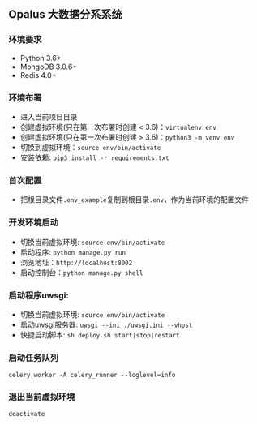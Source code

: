## Opalus 大数据分系系统

### 环境要求
- Python 3.6+
- MongoDB 3.0.6+
- Redis 4.0+


### 环境布署
- 进入当前项目目录  
- 创建虚拟环境(只在第一次布署时创建 < 3.6)：```virtualenv env```  
- 创建虚拟环境(只在第一次布署时创建 > 3.6)：```python3 -m venv env``` 
- 切换到虚拟环境：```source env/bin/activate```  
- 安装依赖: ```pip3 install -r requirements.txt```   

### 首次配置
- 把根目录文件```.env_example```复制到根目录```.env```，作为当前环境的配置文件  

### 开发环境启动
- 切换当前虚拟环境: ```source env/bin/activate``` 
- 启动程序: ``` python manage.py run ```  
- 浏览地址：``` http://localhost:8002 ```  
- 启动控制台：``` python manage.py shell ```  

### 启动程序uwsgi:
- 切换当前虚拟环境: ```source env/bin/activate```  
- 启动uwsgi服务器: ```uwsgi --ini ./uwsgi.ini --vhost```  
- 快捷启动脚本: ```sh deploy.sh start|stop|restart```  

### 启动任务队列
```
celery worker -A celery_runner --loglevel=info
```

### 退出当前虚拟环境
```
deactivate
``` 

